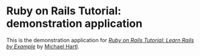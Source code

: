# Ruby on Rails Tutorial: demonstration application

This is the demonstration application for [*Ruby on Rails Tutorial: Learn Rails by Example*](http://railstutorial.org) by [Michael Hartl](http://michaelhartl.org).